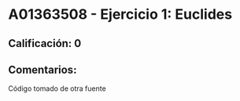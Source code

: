 # A01363508 - Ejercicio 1: Euclides

## **Calificación**: 0

## **Comentarios**:

Código tomado de otra fuente